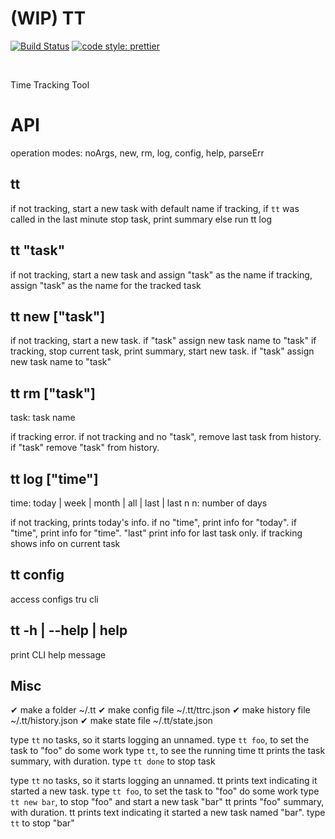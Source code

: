 # (WIP) TT

<p>
  <a href="https://travis-ci.org/Thomazella/tt"><img src="https://img.shields.io/travis/Thomazella/tt/master.svg?style=flat-square" alt="Build Status" /></a>
  <a href="https://github.com/prettier/prettier">
    <img alt="code style: prettier" src="https://img.shields.io/badge/code_style-prettier-ff69b4.svg?style=flat-square">
  </a>
</p>
<br/>

Time Tracking Tool

# API

operation modes: noArgs, new, rm, log, config, help, parseErr

## tt

if not tracking, start a new task with default name
if tracking,
if `tt` was called in the last minute
stop task, print summary
else
run tt log

## tt "task"

if not tracking, start a new task and assign "task" as the name
if tracking, assign "task" as the name for the tracked task

## tt new ["task"]

if not tracking, start a new task.
if "task" assign new task name to "task"
if tracking, stop current task, print summary, start new task.
if "task" assign new task name to "task"

## tt rm ["task"]

task: task name

if tracking error.
if not tracking and no "task", remove last task from history.
if "task" remove "task" from history.

## tt log ["time"]

time: today | week | month | all | last | last n
n: number of days

if not tracking, prints today's info.
if no "time", print info for "today".
if "time", print info for "time".
"last" print info for last task only.
if tracking shows info on current task

## tt config

access configs tru cli

## tt -h | --help | help

print CLI help message

## Misc

✔ make a folder ~/.tt
✔ make config file ~/.tt/ttrc.json
✔ make history file ~/.tt/history.json
✔ make state file ~/.tt/state.json

type `tt`
no tasks, so it starts logging an unnamed.
type `tt foo`, to set the task to "foo"
do some work
type `tt`, to see the running time
tt prints the task summary, with duration.
type `tt done` to stop task

type `tt`
no tasks, so it starts logging an unnamed.
tt prints text indicating it started a new task.
type `tt foo`, to set the task to "foo"
do some work
type `tt new bar`, to stop "foo" and start a new task "bar"
tt prints "foo" summary, with duration.
tt prints text indicating it started a new task named "bar".
type `tt` to stop "bar"
